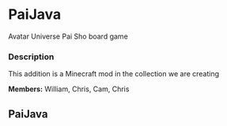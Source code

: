 # PaiJava
Avatar Universe Pai Sho board game

### Description 
This addition is a Minecraft mod in the collection we are creating

**Members:** William, Chris, Cam, Chris 

## PaiJava


